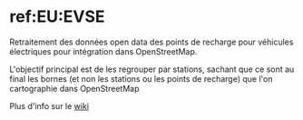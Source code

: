 # ref:EU:EVSE

Retraitement des données open data des points de recharge pour véhicules électriques pour intégration dans OpenStreetMap.

L'objectif principal est de les regrouper par stations, sachant que ce sont au final les bornes (et non les stations ou les points de recharge) que l'on cartographie dans OpenStreetMap

Plus d'info sur le [wiki](https://wiki.openstreetmap.org/wiki/France/data.gouv.fr/Bornes_de_Recharge_pour_V%C3%A9hicules_%C3%89lectriques)
